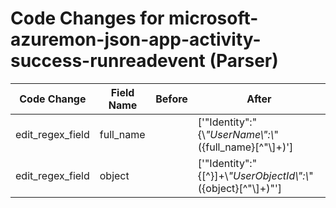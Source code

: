 # Code Changes for microsoft-azuremon-json-app-activity-success-runreadevent (Parser)

| Code Change | Field Name | Before | After |
|-------------|------------|--------|-------|
| edit_regex_field | full_name |  | ['"Identity":"\{\\*"UserName\\":\\*"({full_name}[^"\\]+)'] |
| edit_regex_field | object |  | ['"Identity":"\{[^\}]+\\*"UserObjectId\\":\\*"({object}[^"\\]+)"'] |
